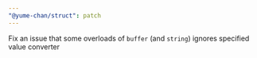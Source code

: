 ```yaml
---
"@yume-chan/struct": patch
---
```


Fix an issue that some overloads of `buffer` (and `string`) ignores specified value converter
